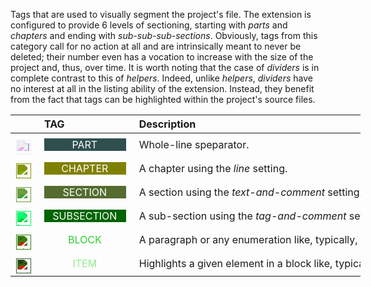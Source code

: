 <!-- markdownlint-disable MD041-->
Tags that are used to visually segment the project's file. The extension is configured to provide 6
levels of sectioning, starting with *parts* and *chapters* and ending with *sub-sub-sub-sections*.
Obviously, tags from this category call for no action at all and are intrinsically meant to never be
deleted; their number even has a vocation to increase with the size of the project and, thus, over
time. It is worth noting that the case of *dividers* is in complete contrast to this of *helpers*. Indeed,
unlike *helpers*, *dividers* have no interest at all in the listing ability of the extension. Instead, they
benefit from the fact that tags can be highlighted within the project's source files.

<div class="tag-table dividers">

&nbsp;&nbsp;&nbsp;&nbsp;&nbsp;&nbsp;|&nbsp;TAG&nbsp;&nbsp;&nbsp;&nbsp;&nbsp;&nbsp;&nbsp;&nbsp;&nbsp;&nbsp;&nbsp;&nbsp;&nbsp;&nbsp;&nbsp;&nbsp;&nbsp;&nbsp;&nbsp;&nbsp;&nbsp;&nbsp;&nbsp;&nbsp; | Description&nbsp;&nbsp;&nbsp;&nbsp;&nbsp;&nbsp;&nbsp;&nbsp;&nbsp;&nbsp;&nbsp;&nbsp;&nbsp;&nbsp;&nbsp;&nbsp;&nbsp;&nbsp;&nbsp;&nbsp;&nbsp;&nbsp;&nbsp;&nbsp;&nbsp;&nbsp;&nbsp;&nbsp;&nbsp;&nbsp;&nbsp;&nbsp;&nbsp;&nbsp;&nbsp;&nbsp;&nbsp;&nbsp;&nbsp;&nbsp;&nbsp;&nbsp;&nbsp;&nbsp;&nbsp;&nbsp;&nbsp;&nbsp;&nbsp;&nbsp;&nbsp;&nbsp;&nbsp;&nbsp;&nbsp;&nbsp;&nbsp;&nbsp;&nbsp;&nbsp;&nbsp;&nbsp;&nbsp;&nbsp;&nbsp;&nbsp;&nbsp;&nbsp;&nbsp;&nbsp;&nbsp;&nbsp;&nbsp;&nbsp;&nbsp;&nbsp;&nbsp;&nbsp;&nbsp;&nbsp;&nbsp;&nbsp;&nbsp;&nbsp;&nbsp;&nbsp;&nbsp;&nbsp;&nbsp;&nbsp;&nbsp;&nbsp;&nbsp;&nbsp;&nbsp;&nbsp;&nbsp;&nbsp;&nbsp;&nbsp;&nbsp;&nbsp;&nbsp;&nbsp;&nbsp;&nbsp;&nbsp;&nbsp;&nbsp;&nbsp; |
:-----:|:----|:----|
<a href="https://primer.style/design/foundations/icons/log-16"  target="_blank"><img class="part-icon" src="./vsc03-todo-tree/assets/images/log.svg" alt="log.svg" title="part-icon: log.svg"/></a>| &nbsp;<a href="https://www.w3schools.com/colors/color_tryit.asp?color=darkSlateGrey" title="darkSlateGrey"><tag class="part-tag">PART</tag></a> | Whole-line speparator. |
<a href="https://primer.style/design/foundations/icons/book-16"  target="_blank"><img class="chapter-icon" src="./vsc03-todo-tree/assets/images/book.svg" alt="book.svg" title="chapter-icon: book.svg"/></a>| &nbsp;<a href="https://www.w3schools.com/colors/color_tryit.asp?color=Olive" title="Olive"><tag class="chapter-tag">CHAPTER</tag></a> | A chapter using the *line* setting. |
<a href="https://primer.style/design/foundations/icons/rows-16"  target="_blank"><img class="section-icon" src="./vsc03-todo-tree/assets/images/rows.svg" alt="rows.svg" title="section-icon: rows.svg"/></a>| &nbsp;<a href="https://www.w3schools.com/colors/color_tryit.asp?color=DarkOliveGreen" title="DarkOliveGreen"><tag class="section-tag">SECTION</tag></a> | A section using the *text-and-comment* setting.  |
<a href="https://primer.style/design/foundations/icons/bookmark-16"  target="_blank"><img class="subsect-icon" src="./vsc03-todo-tree/assets/images/bookmark.svg" alt="bookmark.svg" title="subsect-icon: bookmark.svg"/></a>| &nbsp;<a href="https://www.w3schools.com/colors/color_tryit.asp?color=DarkGreen" title="DarkGreen"><tag class="subsect-tag">SUBSECTION</tag></a> | A sub-section using the *tag-and-comment* setting. |
<a href="https://primer.style/design/foundations/icons/three-bars-16"  target="_blank"><img class="block-icon" src="./vsc03-todo-tree/assets/images/three-bars.svg" alt="three-bars.svg" title="block-icon: three-bars.svg"/></a>| &nbsp;<a href="https://www.w3schools.com/colors/color_tryit.asp?color=LimeGreen" title="LimeGreen"><tag class="block-tag">BLOCK</tag></a> | A paragraph or any enumeration like, typically, a list. |
<a href="https://primer.style/design/foundations/icons/triangle-right-16"  target="_blank"><img class="item-icon" src="./vsc03-todo-tree/assets/images/triangle-right.svg" alt="triangle-right.svg" title="item-icon: triangle-right.svg"/></a>| &nbsp;<a href="https://www.w3schools.com/colors/color_tryit.asp?color=LightGreen" title="LightGreen"><tag class="item-tag">ITEM</tag></a> | Highlights a given element in a block like, typically a list entry. |

</div>

<style>
div.tag-table  {
  font-size: normal;
  min-width: 40em;
}
div.tag-table tag {
  width: 85%;
  padding: 0 .75ex 0 .6ex;
  display: inline-block;
  text-align: center;
}
div.tag-table img {
  height: 24px;
  margin-top: 8px;
}
.part-tag {
 color: rgb(255, 255, 255);
 background-color: rgb(47, 79, 79);
}
.part-icon {
  filter: invert(26%) sepia(55%) saturate(447%) hue-rotate(202deg) brightness(150%) contrast(87%);
}
.chapter-tag {
 color: rgb(255, 255, 255);
 background-color: rgb(128, 128, 0);
}
.chapter-icon {
  filter: invert(47%) sepia(31%) saturate(3762%) hue-rotate(38deg) brightness(92%) contrast(101%);
}
.section-tag {
 color: rgb(255, 255, 255);
 background-color: rgb(85, 107, 47);
}
.section-icon {
  filter: invert(42%) sepia(43%) saturate(631%) hue-rotate(48deg) brightness(92%) contrast(84%);
}

.subsect-tag {
 color: rgb(255, 255, 255);
 background-color: rgb(0, 100, 0);
}
.subsect-icon {
  filter: invert(26%) sepia(99%) saturate(1153%) hue-rotate(91deg) brightness(99%) contrast(107%);
}
.block-tag {
 color: rgb(50, 205, 50);
 background-color: none;
}
.block-icon {
  filter: invert(72%) sepia(29%) saturate(2106%) hue-rotate(66deg) brightness(90%) contrast(89%);
}
.item-tag {
 color: rgb(144, 238, 144);
 background-color: none;
}
.item-icon {
  filter: invert(88%) sepia(19%) saturate(933%) hue-rotate(61deg) brightness(96%) contrast(94%);
}

</style>
<!-- markdownlint-enable MD041-->
